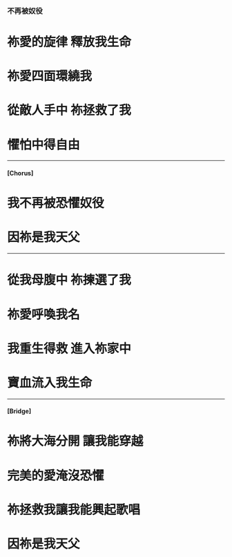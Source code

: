 ### 不再被奴役
# 祢愛的旋律 釋放我生命
# 祢愛四面環繞我
# 從敵人手中 祢拯救了我
# 懼怕中得自由

--- 

#### [Chorus]
# 我不再被恐懼奴役
# 因祢是我天父

--- 

# 從我母腹中 祢揀選了我
# 祢愛呼喚我名 
# 我重生得救 進入祢家中
# 寶血流入我生命

--- 

#### [Bridge]
# 祢將大海分開 讓我能穿越
# 完美的愛淹沒恐懼
# 祢拯救我讓我能興起歌唱
# 因祢是我天父